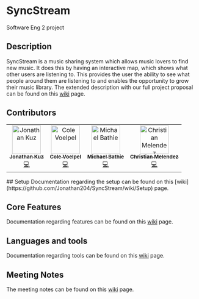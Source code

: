 # SyncStream
Software Eng 2 project

## Description
SyncStream is a music sharing system which allows music lovers to find new music. It does this by having an interactive map, which shows what other users are listening to. This provides the user the ability to see what people around them are listening to and enables the opportunity to grow their music library. The extended description with our full  project proposal can be found on this [wiki](https://github.com/Jonathan204/SyncStream/wiki/Project-Proposal) page.

## Contributors

<!-- ALL-CONTRIBUTORS-LIST:START - Do not remove or modify this section -->
<!-- prettier-ignore -->
<table>
  <tr>
    <td align="center"><a href="https://github.com/Jonathan204"><img src="https://avatars.githubusercontent.com/u/43478694?s=400&u=55a0ddef555995e9683d955a5d998f11c74dc8fe&v=4/" width="75px;" alt="Jonathan Kuz"/><br /><sub><b>Jonathan Kuz</b></sub></a><br /><a href="https://github.com/Jonathan204/SyncStream/graphs/contributors" title="Code">💻</a></td>
    <td align="center"><a href="https://github.com/ColeVoelpel"><img src="https://avatars.githubusercontent.com/u/66435041?s=400&v=4/" width="75px;" alt="Cole Voelpel"/><br /><sub><b>Cole Voelpel</b></sub></a><br /><a href="https://github.com/Jonathan204/SyncStream/graphs/contributors" title="Code">💻</a></td>
    <td align="center"><a href="https://github.com/mjbathtub"><img src="https://avatars.githubusercontent.com/u/57497954?s=400&u=2c9a2d17bccc83f184a513ecdbc00d9a9b029553&v=4/" width="75px;" alt="Michael Bathie"/><br /><sub><b>Michael Bathie</b></sub></a><br /><a href="https://github.com/Jonathan204/SyncStream/graphs/contributors" title="Code">💻</a></td>
    <td align="center"><a href="https://github.com/chris-mega"><img src="https://avatars.githubusercontent.com/u/32151767?s=400&u=c4244fa37f481c008e3a91042365313025c7b25f&v=4/" width="75px;" alt="Christian Melendez"/><br /><sub><b>Christian Melendez</b></sub></a><br /><a href="https://github.com/Jonathan204/SyncStream/graphs/contributors" title="Code">💻</a></td>
  </tr>
</table>
## Setup
Documentation regarding the setup can be found on this [wiki](https://github.com/Jonathan204/SyncStream/wiki/Setup) page.

## Core Features
Documentation regarding features can be found on this [wiki](https://github.com/Jonathan204/SyncStream/wiki/Core-Features) page.

## Languages and tools
Documentation regarding tools can be found on this [wiki](https://github.com/Jonathan204/SyncStream/wiki/Languages-and-Tools) page.

## Meeting Notes
The meeting notes can be found on this [wiki](https://github.com/Jonathan204/COMP4350/wiki/Meetings) page.  
